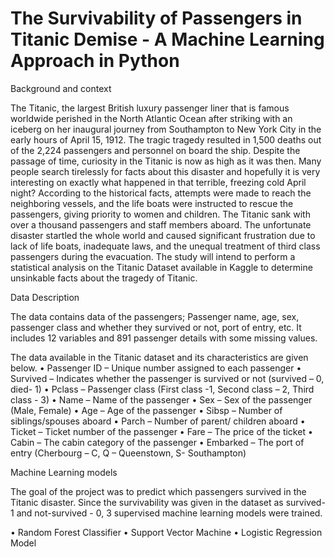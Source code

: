 # The Survivability of Passengers in Titanic Demise - A Machine Learning Approach in Python

Background and context

The Titanic, the largest British luxury passenger liner that is famous worldwide perished in the North Atlantic Ocean after striking with an iceberg on her inaugural journey from Southampton to New York City in the early hours of April 15, 1912. The tragic tragedy resulted in 1,500 deaths out of the 2,224 passengers and personnel on board the ship. Despite the passage of time, curiosity in the Titanic is now as high as it was then. Many people search tirelessly for facts about this disaster and hopefully it is very interesting on exactly what happened in that terrible, freezing cold April night? According to the historical facts, attempts were made to reach the neighboring vessels, and the life boats were instructed to rescue the passengers, giving priority to women and children. The Titanic sank with over a thousand passengers and staff members aboard. The unfortunate disaster startled the whole world and caused significant frustration due to lack of life boats, inadequate laws, and the unequal treatment of third class passengers during the evacuation. The study will intend to perform a statistical analysis on the Titanic Dataset available in Kaggle to determine unsinkable facts about the tragedy of Titanic.

Data Description

The data contains data of the passengers; Passenger name, age, sex, passenger class and whether they survived or not, port of entry, etc. It includes 12 variables and 891 passenger details with some missing values.

The data available in the Titanic dataset and its characteristics are given below.
•	Passenger ID – Unique number assigned to each passenger
•	Survived – Indicates whether the passenger is survived or not (survived – 0, died- 1)
•	Pclass – Passenger class (First class -1, Second class – 2, Third class - 3)
•	Name – Name of the passenger
•	Sex – Sex of the passenger (Male, Female)
•	Age – Age of the passenger
•	Sibsp – Number of siblings/spouses aboard
•	Parch – Number of parent/ children aboard
•	Ticket – Ticket number of the passenger
•	Fare – The price of the ticket
•	Cabin – The cabin category of the passenger
•	Embarked – The port of entry (Cherbourg – C, Q – Queenstown, S- Southampton)

Machine Learning models

The goal of the project was to predict which passengers survived in the Titanic disaster. Since the survivability was given in the dataset as survived-1 and not-survived - 0, 3 supervised machine learning models were trained.

•	Random Forest Classifier
•	Support Vector Machine 
•	Logistic Regression Model
